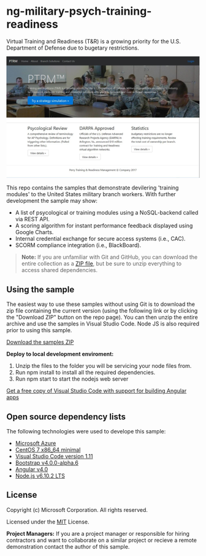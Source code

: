 # ng-military-psych-training-readiness
Virtual Training and Readiness (T&amp;R) is a growing priority for the U.S. Department of Defense due to bugetary restrictions.

![Screen shot](https://github.com/185SE14THST/ng-military-psych-training-readiness/blob/master/sample.jpg "Sample")

This repo contains the samples that demonstrate devilering 'training modules' to the United States military branch workers. With further development the sample may show:
* A list of psycological or training modules using a NoSQL-backend called via REST API.
* A scoring algorithm for instant performance feedback displayed using Google Charts.
* Internal credential exchange for secure access systems (i.e., CAC).
* SCORM compliance integration (i.e., BlackBoard).

> **Note:** If you are unfamiliar with Git and GitHub, you can download the entire collection as a 
> [ZIP file](https://github.com/185SE14THST/ng-military-psych-training-readiness/archive/master.zip), but be 
> sure to unzip everything to access shared dependencies. 

## Using the sample
The easiest way to use these samples without using Git is to download the zip file containing the current version (using the following link or by clicking the "Download ZIP" button on the repo page). You can then unzip the entire archive and use the samples in Visual Studio Code. Node JS is also required prior to using this sample.

   [Download the samples ZIP](../../archive/master.zip)

   **Deploy to local development enviroment:** 
   1. Unzip the files to the folder you will be servicing your node files from.
   2. Run npm install to install all the required dependencies.   
   3. Run npm start to start the nodejs web server 

[Get a free copy of Visual Studio Code with support for building Angular apps](https://code.visualstudio.com/download)

## Open source dependency lists
The following technologies were used to develope this sample:
* [Microsoft Azure](https://azure.microsoft.com/en-us/)
* [CentOS 7 x86_64 minimal](https://www.centos.org/)
* [Visual Studio Code version 1.11](https://code.visualstudio.com/)
* [Bootstrap v4.0.0-alpha.6](https://v4-alpha.getbootstrap.com/)
* [Angular v4.0](https://angular.io/)
* [Node.js v6.10.2 LTS](http://nodejs.com/)

## License

Copyright (c) Microsoft Corporation. All rights reserved.

Licensed under the [MIT](LICENSE.txt) License.

**Project Managers:** If you are a project manager or responsible for hiring contractors and want to collaborate on a similar project or recieve a remote demonstration contact the author of this sample.


